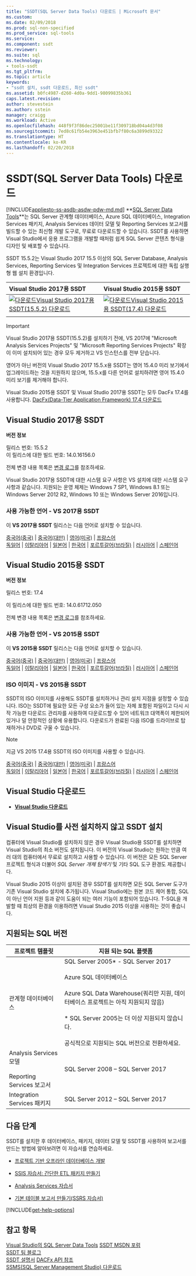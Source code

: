 ```yaml
---
title: "SSDT(SQL Server Data Tools) 다운로드 | Microsoft 문서"
ms.custom: 
ms.date: 02/09/2018
ms.prod: sql-non-specified
ms.prod_service: sql-tools
ms.service: 
ms.component: ssdt
ms.reviewer: 
ms.suite: sql
ms.technology:
- tools-ssdt
ms.tgt_pltfrm: 
ms.topic: article
keywords:
- "ssdt 설치, ssdt 다운로드, 최신 ssdt"
ms.assetid: b0fc4987-d260-4d0a-9dd1-98099835b361
caps.latest.revision: 
author: stevestein
ms.author: sstein
manager: craigg
ms.workload: Active
ms.openlocfilehash: 448f9f3f86dec25001be11f309718bd04a4d3f08
ms.sourcegitcommit: 7ed8c61fb54e3963e451bfb7f80c6a3899d93322
ms.translationtype: HT
ms.contentlocale: ko-KR
ms.lasthandoff: 02/20/2018
---
```

# <a name="download-sql-server-data-tools-ssdt"></a>SSDT(SQL Server Data Tools) 다운로드
[!INCLUDE[appliesto-ss-asdb-asdw-pdw-md.md](../includes/appliesto-ss-asdb-asdw-pdw-md.md)]
**[SQL Server Data Tools](https://msdn.microsoft.com/library/hh272686(v=vs.103).aspx)**는 SQL Server 관계형 데이터베이스, Azure SQL 데이터베이스, Integration Services 패키지, Analysis Services 데이터 모델 및 Reporting Services 보고서를 빌드할 수 있는 최신형 개발 도구로, 무료로 다운로드할 수 있습니다. SSDT를 사용하면 Visual Studio에서 응용 프로그램을 개발할 때처럼 쉽게 SQL Server 콘텐츠 형식을 디자인 및 배포할 수 있습니다. 

SSDT 15.5.2는 Visual Studio 2017 15.5 이상의 SQL Server Database, Analysis Services, Reporting Services 및 Integration Services 프로젝트에 대한 독립 실행형 웹 설치 환경입니다.

| Visual Studio 2017용 SSDT | Visual Studio 2015용 SSDT | 
|:--|:--|
|[![다운로드](../ssdt/media/download.png)Visual Studio 2017용 SSDT(15.5.2) 다운로드](https://go.microsoft.com/fwlink/?LinkId=866452) | [![다운로드](../ssdt/media/download.png)Visual Studio 2015용 SSDT(17.4) 다운로드](https://go.microsoft.com/fwlink/?linkid=863440)|
|||

> [!IMPORTANT]
> Visual Studio 2017용 SSDT(15.5.2)를 설치하기 전에, VS 2017에 "Microsoft Analysis Services Projects" 및 "Microsoft Reporting Services Projects" 확장이 이미 설치되어 있는 경우 모두 제거하고 VS 인스턴스를 전부 닫습니다. 
> 
> 영어가 아닌 버전의 Visual Studio 2017 15.5.x용 SSDT는 영어 15.4.0 미리 보기에서 업그레이드하는 것을 지원하지 않으며, 15.5.x를 다른 언어로 설치하려면 영어 15.4.0 미리 보기를 제거해야 합니다. 


Visual Studio 2015용 SSDT 및 Visual Studio 2017용 SSDT는 모두 DacFx 17.4를 사용합니다. [DacFx(Data-Tier Application Framework) 17.4 다운로드](https://www.microsoft.com/download/details.aspx?id=56356)



## <a name="ssdt-for-visual-studio-2017"></a>Visual Studio 2017용 SSDT
**버전 정보**  
  
릴리스 번호: 15.5.2  
이 릴리스에 대한 빌드 번호: 14.0.16156.0

전체 변경 내용 목록은 [변경 로그](changelog-for-sql-server-data-tools-ssdt.md)를 참조하세요.

Visual Studio 2017용 SSDT에 대한 시스템 요구 사항은 VS 설치에 대한 시스템 요구 사항과 같습니다. 지원되는 운영 체제는 Windows 7 SP1, Windows 8.1 또는 Windows Server 2012 R2, Windows 10 또는 Windows Server 2016입니다.  

### <a name="available-languages---ssdt-for-vs-2017"></a>사용 가능한 언어 - VS 2017용 SSDT
  
이 **VS 2017용 SSDT** 릴리스는 다음 언어로 설치할 수 있습니다.  

[중국어(중국)]( https://go.microsoft.com/fwlink/?linkid=866452&clcid=0x804) | 
[중국어(대만)]( https://go.microsoft.com/fwlink/?linkid=866452&clcid=0x404) | 
[영어(미국)]( https://go.microsoft.com/fwlink/?linkid=866452&clcid=0x409) | 
[프랑스어]( https://go.microsoft.com/fwlink/?linkid=866452&clcid=0x40c)  
[독일어]( https://go.microsoft.com/fwlink/?linkid=866452&clcid=0x407) | 
[이탈리아어]( https://go.microsoft.com/fwlink/?linkid=866452&clcid=0x410) | 
[일본어]( https://go.microsoft.com/fwlink/?linkid=866452&clcid=0x411) | 
[한국어]( https://go.microsoft.com/fwlink/?linkid=866452&clcid=0x412) | 
[포르투갈어(브라질)]( https://go.microsoft.com/fwlink/?linkid=866452&clcid=0x416) | 
[러시아어]( https://go.microsoft.com/fwlink/?linkid=866452&clcid=0x419) | 
[스페인어]( https://go.microsoft.com/fwlink/?linkid=866452&clcid=0x40a)  

## <a name="ssdt-for-visual-studio-2015"></a>Visual Studio 2015용 SSDT
**버전 정보**  
  
릴리스 번호: 17.4

이 릴리스에 대한 빌드 번호: 14.0.61712.050
  
전체 변경 내용 목록은 [변경 로그](changelog-for-sql-server-data-tools-ssdt.md)를 참조하세요.

### <a name="available-languages---ssdt-for-vs-2015"></a>사용 가능한 언어 - VS 2015용 SSDT
  
이 **VS 2015용 SSDT** 릴리스는 다음 언어로 설치할 수 있습니다.  

[중국어(중국)]( https://go.microsoft.com/fwlink/?linkid=863440&clcid=0x804) | 
[중국어(대만)]( https://go.microsoft.com/fwlink/?linkid=863440&clcid=0x404) | 
[영어(미국)]( https://go.microsoft.com/fwlink/?linkid=863440&clcid=0x409) | 
[프랑스어]( https://go.microsoft.com/fwlink/?linkid=863440&clcid=0x40c)  
[독일어]( https://go.microsoft.com/fwlink/?linkid=863440&clcid=0x407) | 
[이탈리아어]( https://go.microsoft.com/fwlink/?linkid=863440&clcid=0x410) | 
[일본어]( https://go.microsoft.com/fwlink/?linkid=863440&clcid=0x411) | 
[한국어]( https://go.microsoft.com/fwlink/?linkid=863440&clcid=0x412) | 
[포르투갈어(브라질)]( https://go.microsoft.com/fwlink/?linkid=863440&clcid=0x416) | 
[러시아어]( https://go.microsoft.com/fwlink/?linkid=863440&clcid=0x419) | 
[스페인어]( https://go.microsoft.com/fwlink/?linkid=863440&clcid=0x40a)  

### <a name="iso-images---ssdt-for-vs-2015"></a>ISO 이미지 - VS 2015용 SSDT

SSDT의 ISO 이미지를 사용해도 SSDT를 설치하거나 관리 설치 지점을 설정할 수 있습니다. ISO는 SSDT에 필요한 모든 구성 요소가 들어 있는 자체 포함된 파일이고 다시 시작 가능한 다운로드 관리자를 사용하여 다운로드할 수 있어 네트워크 대역폭이 제한되어 있거나 덜 안정적인 상황에 유용합니다. 다운로드가 완료된 다음 ISO를 드라이브로 탑재하거나 DVD로 구울 수 있습니다.

> [!NOTE]
> 지금 VS 2015 17.4용 SSDT의 ISO 이미지를 사용할 수 있습니다.

[중국어(중국)]( https://go.microsoft.com/fwlink/?linkid=863443&clcid=0x804) |
[중국어(대만)]( https://go.microsoft.com/fwlink/?linkid=863443&clcid=0x404) |
[영어(미국)]( https://go.microsoft.com/fwlink/?linkid=863443&clcid=0x409) |
[프랑스어]( https://go.microsoft.com/fwlink/?linkid=863443&clcid=0x40c)  
[독일어]( https://go.microsoft.com/fwlink/?linkid=863443&clcid=0x407) |
[이탈리아어]( https://go.microsoft.com/fwlink/?linkid=863443&clcid=0x410) |
[일본어]( https://go.microsoft.com/fwlink/?linkid=863443&clcid=0x411) |
[한국어]( https://go.microsoft.com/fwlink/?linkid=863443&clcid=0x412) |
[포르투갈어(브라질)]( https://go.microsoft.com/fwlink/?linkid=863443&clcid=0x416) |
[러시아어]( https://go.microsoft.com/fwlink/?linkid=863443&clcid=0x419) |
[스페인어]( https://go.microsoft.com/fwlink/?linkid=863443&clcid=0x40a)


## <a name="download-visual-studio"></a>Visual Studio 다운로드

* [**Visual Studio 다운로드**](https://www.visualstudio.com/downloads)

## <a name="installing-ssdt-without-visual-studio-pre-installed"></a>Visual Studio를 사전 설치하지 않고 SSDT 설치

컴퓨터에 Visual Studio를 설치하지 않은 경우 Visual Studio용 SSDT를 설치하면 Visual Studio의 최소 버전도 설치됩니다. 이 버전의 Visual Studio는 원하는 만큼 여러 대의 컴퓨터에서 무료로 설치하고 사용할 수 있습니다. 이 버전은 모든 SQL Server 프로젝트 형식과 더불어 *SQL Server 개체 탐색기* 및 기타 SQL 도구 환경도 제공합니다.

Visual Studio 2015 이상이 설치된 경우 SSDT를 설치하면 모든 SQL Server 도구가 기존 Visual Studio 설치에 추가됩니다. Visual Studio에는 원본 코드 제어 통합, SQL이 아닌 언어 지원 등과 같이 도움이 되는 여러 기능이 포함되어 있습니다. T-SQL을 개발할 때 최상의 환경을 이용하려면 Visual Studio 2015 이상을 사용하는 것이 좋습니다.


## <a name="supported-sql-versions"></a>지원되는 SQL 버전
  
|프로젝트 템플릿|지원 되는 SQL 플랫폼|  
|-------------------|--------------------|  
관계형 데이터베이스|  SQL Server 2005* - SQL Server 2017 <br /><br />Azure SQL 데이터베이스<br /><br />Azure SQL Data Warehouse(쿼리만 지원, 데이터베이스 프로젝트는 아직 지원되지 않음)<br /><br />  * SQL Server 2005는 더 이상 지원되지 않습니다.<br /><br /> 공식적으로 지원되는 SQL 버전으로 전환하세요.|
  |Analysis Services 모델<br /><br />Reporting Services 보고서 | SQL Server 2008 – SQL Server 2017|
  |Integration Services 패키지| SQL Server 2012 – SQL Server 2017    |
  
## <a name="next-steps"></a>다음 단계  
SSDT를 설치한 후 데이터베이스, 패키지, 데이터 모델 및 SSDT를 사용하여 보고서를 만드는 방법에 알아보려면 이 자습서를 연습하세요.  
  
-   [프로젝트 기반 오프라인 데이터베이스 개발](https://msdn.microsoft.com/library/hh272702(v=vs.103).aspx)  
  
-   [SSIS 자습서: 간단한 ETL 패키지 만들기](../integration-services/ssis-how-to-create-an-etl-package.md)  
  
-   [Analysis Services 자습서](../analysis-services/analysis-services-tutorials-ssas.md)  
  
-   [기본 테이블 보고서 만들기(SSRS 자습서)](../reporting-services/create-a-basic-table-report-ssrs-tutorial.md)  
  

[!INCLUDE[get-help-options](../includes/paragraph-content/get-help-options.md)]


## <a name="see-also"></a>참고 항목  
[Visual Studio의 SQL Server Data Tools](https://msdn.microsoft.com/library/hh272686(v=vs.103).aspx)  
[SSDT MSDN 포럼](https://social.msdn.microsoft.com/Forums/sqlserver/home?forum=ssdt)  
[SSDT 팀 블로그](http://blogs.msdn.com/b/ssdt/)  
[SSDT 설명서](https://msdn.microsoft.com/library/hh272686(v=vs.103).aspx)  
[DACFx API 참조](https://msdn.microsoft.com/library/dn645454.aspx)  
[SSMS(SQL Server Management Studio) 다운로드](../ssms/download-sql-server-management-studio-ssms.md)  
